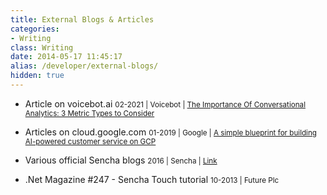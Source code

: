 ```yaml
---
title: External Blogs & Articles
categories: 
- Writing
class: Writing
date: 2014-05-17 11:45:17
alias: /developer/external-blogs/
hidden: true
---
```


* Article on voicebot.ai
<small>02-2021 | Voicebot | [The Importance Of Conversational Analytics: 3 Metric Types to Consider](https://voicebot.ai/2021/02/27/the-importance-of-conversational-analytics-3-metrics-to-consider/)</small>

* Articles on cloud.google.com
<small>01-2019 | Google | [A simple blueprint for building AI-powered customer service on GCP](https://cloud.google.com/blog/products/ai-machine-learning/simple-blueprint-for-building-ai-powered-customer-service-on-gcp)</small>

* Various official Sencha blogs
<small>2016 | Sencha | [Link](http://www.sencha.com/blog/)</small>

* .Net Magazine #247 - Sencha Touch tutorial
<small>10-2013 | Future Plc</small>

<!-- more --> 
